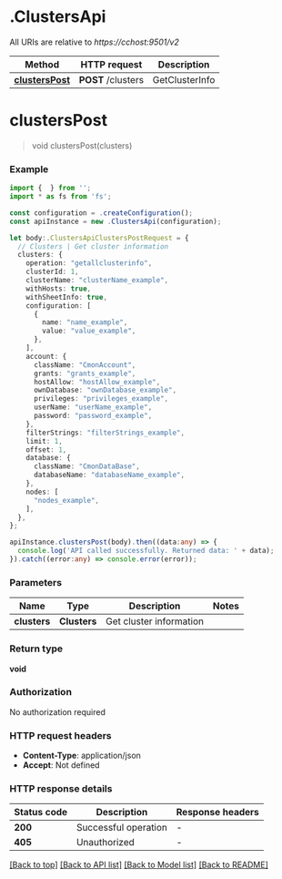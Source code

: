 # .ClustersApi

All URIs are relative to *https://cchost:9501/v2*

Method | HTTP request | Description
------------- | ------------- | -------------
[**clustersPost**](ClustersApi.md#clustersPost) | **POST** /clusters | GetClusterInfo | Get/Set Config | etc


# **clustersPost**
> void clustersPost(clusters)


### Example


```typescript
import {  } from '';
import * as fs from 'fs';

const configuration = .createConfiguration();
const apiInstance = new .ClustersApi(configuration);

let body:.ClustersApiClustersPostRequest = {
  // Clusters | Get cluster information
  clusters: {
    operation: "getallclusterinfo",
    clusterId: 1,
    clusterName: "clusterName_example",
    withHosts: true,
    withSheetInfo: true,
    configuration: [
      {
        name: "name_example",
        value: "value_example",
      },
    ],
    account: {
      className: "CmonAccount",
      grants: "grants_example",
      hostAllow: "hostAllow_example",
      ownDatabase: "ownDatabase_example",
      privileges: "privileges_example",
      userName: "userName_example",
      password: "password_example",
    },
    filterStrings: "filterStrings_example",
    limit: 1,
    offset: 1,
    database: {
      className: "CmonDataBase",
      databaseName: "databaseName_example",
    },
    nodes: [
      "nodes_example",
    ],
  },
};

apiInstance.clustersPost(body).then((data:any) => {
  console.log('API called successfully. Returned data: ' + data);
}).catch((error:any) => console.error(error));
```


### Parameters

Name | Type | Description  | Notes
------------- | ------------- | ------------- | -------------
 **clusters** | **Clusters**| Get cluster information |


### Return type

**void**

### Authorization

No authorization required

### HTTP request headers

 - **Content-Type**: application/json
 - **Accept**: Not defined


### HTTP response details
| Status code | Description | Response headers |
|-------------|-------------|------------------|
**200** | Successful operation |  -  |
**405** | Unauthorized |  -  |

[[Back to top]](#) [[Back to API list]](README.md#documentation-for-api-endpoints) [[Back to Model list]](README.md#documentation-for-models) [[Back to README]](README.md)


